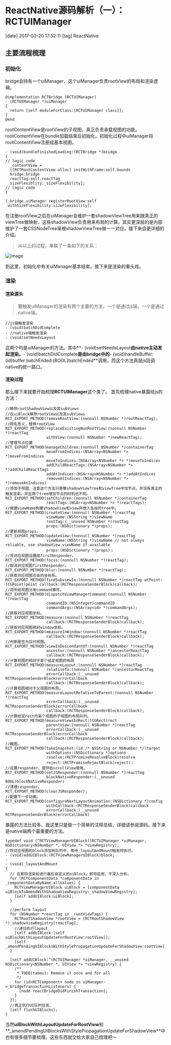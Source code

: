 # ReactNative源码解析（一）：RCTUIManager
[date] 2017-03-20 17:52:11
[tag] ReactNative
## 主要流程梳理
### 初始化
bridge会持有一个uiManager，这个uiManager负责rootView的布局和渲染逻辑。

```objc
@implementation RCTBridge (RCTUIManager)
- (RCTUIManager *)uiManager
{
  return [self moduleForClass:[RCTUIManager class]];
}
@end
```
rootContentView是rootView的子视图，真正负责承载视图的功能。
rootContentView在bundle加载结束后初始化，初始化过程中uiManager将rootContentView注册成基本视图。

```objc
- (void)bundleFinishedLoading:(RCTBridge *)bridge
{
// logic code
  _contentView = 
  [[RCTRootContentView alloc] initWithFrame:self.bounds 
  bridge:bridge 
  reactTag:self.reactTag 
  sizeFlexiblity:_sizeFlexibility];
// logic code
}
```
```objc
[_bridge.uiManager registerRootView:self
 withSizeFlexibility:sizeFlexibility];
```
在注册rootView之后在uiManager会维护一套shadowViewTree用来跟真正的viewTree做映射，这些shadowView负责用来布局的计算。其实更深层的是内部维护了一套CSSNodeTree来根shadowViewTree做一一对应。接下来会更详细的介绍。
>从以上的过程，串联了一条如下的关系：

![image](http://mmmmmax.cn/uimanager.png)

到这里，初始化中有关uiManager基本结束。接下来是渲染的重头戏。
### 渲染
#### 渲染源头
>要触发uiManager的渲染有两个主要的方法，一个是通过js端，一个是通过native端。

```objc
//js端触发渲染
- (void)batchDidComplete
- //native端触发渲染
- (void)setNeedsLayout
```
这两个均是uiManager的方法。其中**- (void)setNeedsLayout**由native主动发起渲染。**- (void)batchDidComplete**是由bridge中的**- (void)handleBuffer:(id)buffer batchEnded:(BOOL)batchEnded**调用，而这个方法真是js回调native的统一路口。
#### 渲染过程
那么接下来就要开始梳理**RCTUIManager**这个类了。
首先梳理native暴露给js的方法：

```objc
//移除rootShadowView以及其subViews
//在uiBlock移除rootView以及其subViews
RCT_EXPORT_METHOD(removeRootView:(nonnull NSNumber *)rootReactTag);
//顾名思义，替换rootView
RCT_EXPORT_METHOD(replaceExistingNonRootView:(nonnull NSNumber *)reactTag
                  withView:(nonnull NSNumber *)newReactTag);
//管理节点位置                  
RCT_EXPORT_METHOD(manageChildren:(nonnull NSNumber *)containerTag
                  moveFromIndices:(NSArray<NSNumber *> *)moveFromIndices
                  moveToIndices:(NSArray<NSNumber *> *)moveToIndices
                  addChildReactTags:(NSArray<NSNumber *> *)addChildReactTags
                  addAtIndices:(NSArray<NSNumber *> *)addAtIndices
                  removeAtIndices:(NSArray<NSNumber *> *)removeAtIndices)
//添加子视图，注意这个方法只是像shadowViewTree和viewTree中加节点，并没有真正的触发渲染。并且两个tree增加节点的时机也不同。
RCT_EXPORT_METHOD(setChildren:(nonnull NSNumber *)containerTag
                  reactTags:(NSArray<NSNumber *> *)reactTags);
//根据viewName构建shadowView和view并放入各自的tree中。
RCT_EXPORT_METHOD(createView:(nonnull NSNumber *)reactTag
                  viewName:(NSString *)viewName
                  rootTag:(__unused NSNumber *)rootTag
                  props:(NSDictionary *)props);
//更新视图props。
RCT_EXPORT_METHOD(updateView:(nonnull NSNumber *)reactTag
                  viewName:(NSString *)viewName // not always reliable, use shadowView.viewName if available
                  props:(NSDictionary *)props)；
//将对应视图设置成firstResponder。
RCT_EXPORT_METHOD(focus:(nonnull NSNumber *)reactTag);
//取消对应视图firstResponder。
RCT_EXPORT_METHOD(blur:(nonnull NSNumber *)reactTag);
//获取对应视图点击的坐标系。
RCT_EXPORT_METHOD(findSubviewIn:(nonnull NSNumber *)reactTag atPoint:(CGPoint)point callback:(RCTResponseSenderBlock)callback);
//向所给视图分发command事件。
RCT_EXPORT_METHOD(dispatchViewManagerCommand:(nonnull NSNumber *)reactTag
                  commandID:(NSInteger)commandID
                  commandArgs:(NSArray<id> *)commandArgs);
//获取对应视图坐标。                  
RCT_EXPORT_METHOD(measure:(nonnull NSNumber *)reactTag
                  callback:(RCTResponseSenderBlock)callback);
//获取对应视图相对window坐标。
RCT_EXPORT_METHOD(measureInWindow:(nonnull NSNumber *)reactTag
                  callback:(RCTResponseSenderBlock)callback);
//判断是否为后代视图。
RCT_EXPORT_METHOD(viewIsDescendantOf:(nonnull NSNumber *)reactTag
                  ancestor:(nonnull NSNumber *)ancestorReactTag
                  callback:(RCTResponseSenderBlock)callback);
//计算视图的相对于某个给定视图的布局
RCT_EXPORT_METHOD(measureLayout:(nonnull NSNumber *)reactTag
                  relativeTo:(nonnull NSNumber *)ancestorReactTag
                  errorCallback:(__unused RCTResponseSenderBlock)errorCallback
                  callback:(RCTResponseSenderBlock)callback);
//计算视图相对于父视图的布局。
RCT_EXPORT_METHOD(measureLayoutRelativeToParent:(nonnull NSNumber *)reactTag
                  errorCallback:(__unused RCTResponseSenderBlock)errorCallback
                  callback:(RCTResponseSenderBlock)callback);
//计算给定rect内某个视图的子视图的布局队列。
RCT_EXPORT_METHOD(measureViewsInRect:(CGRect)rect
                  parentView:(nonnull NSNumber *)reactTag
                  errorCallback:(__unused RCTResponseSenderBlock)errorCallback
                  callback:(RCTResponseSenderBlock)callback);  
//截图。
RCT_EXPORT_METHOD(takeSnapshot:(id /* NSString or NSNumber */)target
                  withOptions:(NSDictionary *)options
                  resolve:(RCTPromiseResolveBlock)resolve
                  reject:(RCTPromiseRejectBlock)reject)；    
//设置responder，提供给scrollView使用。
RCT_EXPORT_METHOD(setJSResponder:(nonnull NSNumber *)reactTag
                  blockNativeResponder:(__unused BOOL)blockNativeResponder)   
//清理responder。
RCT_EXPORT_METHOD(clearJSResponder);   
//配置下一步动画。
RCT_EXPORT_METHOD(configureNextLayoutAnimation:(NSDictionary *)config
                  withCallback:(RCTResponseSenderBlock)callback
                  errorCallback:(__unused RCTResponseSenderBlock)errorCallback)             
```
暴露的方法比较多，我这里只是做一个简单的注释总结，详细请参阅源码。接下来是native端两个最重要的方法。

```objc
typedef void (^RCTViewManagerUIBlock)(RCTUIManager *uiManager, NSDictionary<NSNumber *, UIView *> *viewRegistry);
//将对应视图的block添加到队列中，等待_layoutAndMount触发时执行。
- (void)addUIBlock:(RCTViewManagerUIBlock)block;
- 
- (void)_layoutAndMount
{
  // 在即将渲染前进行最后自定义的uiBlock，即将启用，不深入分析。
  for (RCTComponentData *componentData in _componentDataByName.allValues) {
    RCTViewManagerUIBlock uiBlock = [componentData uiBlockToAmendWithShadowViewRegistry:_shadowViewRegistry];
    [self addUIBlock:uiBlock];
  }

  //perform layout
  for (NSNumber *reactTag in _rootViewTags) {
    RCTRootShadowView *rootView = (RCTRootShadowView *)_shadowViewRegistry[reactTag];
    //递归执行layout
    [self addUIBlock:[self uiBlockWithLayoutUpdateForRootView:rootView]];
    [self _amendPendingUIBlocksWithStylePropagationUpdateForShadowView:rootView];
  }

  [self addUIBlock:^(RCTUIManager *uiManager, __unused NSDictionary<NSNumber *, UIView *> *viewRegistry) {
    /**
     * TODO(tadeu): Remove it once and for all
     */
    for (id<RCTComponent> node in uiManager->_bridgeTransactionListeners) {
      [node reactBridgeDidFinishTransaction];
    }
  }];
  //真正执行UI队列任务。
  [self flushUIBlocks];
}
```
当然**uiBlockWithLayoutUpdateForRootView**和**_amendPendingUIBlocksWithStylePropagationUpdateForShadowView**中也有很多细节要梳理。这些东西就交给大家自己梳理吧～



